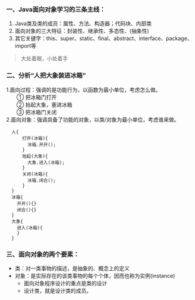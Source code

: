 ### 一、Java面向对象学习的三条主线：
1. Java类及类的成员：属性、方法、构造器；代码块、内部类
2. 面向对象的三大特征：封装性、继承性、多态性、(抽象性)
3. 其它关键字：this、super、static、final、abstract、interface、package、import等
> 大处着眼，小处着手

### 二、分析“人把大象装进冰箱”
1.面向过程：强调的是功能行为，以函数为最小单位，考虑怎么做。   
    &emsp;&emsp;① 把冰箱门打开  
    &emsp;&emsp;② 抬起大象，塞进冰箱   
    &emsp;&emsp;③ 把冰箱门关闭  
2.面向对象：强调具备了功能的对象，以类/对象为最小单位，考虑谁来做。
```
  人{
      打开(冰箱){
        冰箱.开开();
      }
      抬起(大象){
        大象.进入(冰箱);
      }
      关闭(冰箱){
        冰箱.闭合();
      }
  }
  冰箱{
    开开(){}
    闭合(){}
  }
  大象{
    进入(冰箱){
    }
  }

```
### 三、面向对象的两个要素：
- 类：对一类事物的描述，是抽象的、概念上的定义
- 对象：是实际存在的该类事物的每个个体，因而也称为实例(instance)
    - 面向对象程序设计的重点是类的设计
    - 设计类，就是设计类的成员。